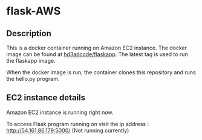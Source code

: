 # flask-AWS

## Description

This is a docker container running on Amazon EC2 instance. The docker image can be found at [hd3adcode/flaskapp](https://hub.docker.com/repository/docker/hd3adcode/flaskapp). The latest tag is used to run the flaskapp image.

When the docker image is run, the container clones this repository and runs the hello.py program. 

## EC2 instance details

Amazon EC2 instance is running right now.

To access Flask program running on visit the ip address : http://54.161.86.179:5000/ (Not running currently)
